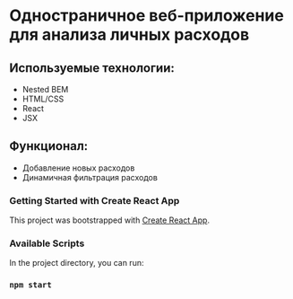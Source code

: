# Одностраничное веб-приложение для анализа личных расходов

## Используемые технологии: 
 * Nested BEM
 * HTML/CSS
 * React
 * JSX

## Функционал:
 * Добавление новых расходов
 * Динамичная фильтрация расходов

### Getting Started with Create React App

This project was bootstrapped with [Create React App](https://github.com/facebook/create-react-app).

### Available Scripts

In the project directory, you can run:

### `npm start`
